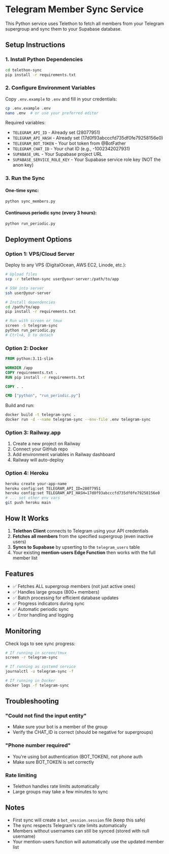 # Telegram Member Sync Service

This Python service uses Telethon to fetch all members from your Telegram supergroup and sync them to your Supabase database.

## Setup Instructions

### 1. Install Python Dependencies

```bash
cd telethon-sync
pip install -r requirements.txt
```

### 2. Configure Environment Variables

Copy `.env.example` to `.env` and fill in your credentials:

```bash
cp .env.example .env
nano .env  # or use your preferred editor
```

Required variables:
- `TELEGRAM_API_ID` - Already set (28077951)
- `TELEGRAM_API_HASH` - Already set (17d0f93abcccfd735df0fe79258156e0)
- `TELEGRAM_BOT_TOKEN` - Your bot token from @BotFather
- `TELEGRAM_CHAT_ID` - Your chat ID (e.g., -1002342027931)
- `SUPABASE_URL` - Your Supabase project URL
- `SUPABASE_SERVICE_ROLE_KEY` - Your Supabase service role key (NOT the anon key)

### 3. Run the Sync

#### One-time sync:
```bash
python sync_members.py
```

#### Continuous periodic sync (every 3 hours):
```bash
python run_periodic.py
```

## Deployment Options

### Option 1: VPS/Cloud Server
Deploy to any VPS (DigitalOcean, AWS EC2, Linode, etc.):

```bash
# Upload files
scp -r telethon-sync user@your-server:/path/to/app

# SSH into server
ssh user@your-server

# Install dependencies
cd /path/to/app
pip install -r requirements.txt

# Run with screen or tmux
screen -S telegram-sync
python run_periodic.py
# Ctrl+A, D to detach
```

### Option 2: Docker

```dockerfile
FROM python:3.11-slim

WORKDIR /app
COPY requirements.txt .
RUN pip install -r requirements.txt

COPY . .

CMD ["python", "run_periodic.py"]
```

Build and run:
```bash
docker build -t telegram-sync .
docker run -d --name telegram-sync --env-file .env telegram-sync
```

### Option 3: Railway.app

1. Create a new project on Railway
2. Connect your GitHub repo
3. Add environment variables in Railway dashboard
4. Railway will auto-deploy

### Option 4: Heroku

```bash
heroku create your-app-name
heroku config:set TELEGRAM_API_ID=28077951
heroku config:set TELEGRAM_API_HASH=17d0f93abcccfd735df0fe79258156e0
# ... set other env vars
git push heroku main
```

## How It Works

1. **Telethon Client** connects to Telegram using your API credentials
2. **Fetches all members** from the specified supergroup (even inactive users)
3. **Syncs to Supabase** by upserting to the `telegram_users` table
4. Your existing **mention-users Edge Function** then works with the full member list

## Features

- ✅ Fetches ALL supergroup members (not just active ones)
- ✅ Handles large groups (800+ members)
- ✅ Batch processing for efficient database updates
- ✅ Progress indicators during sync
- ✅ Automatic periodic sync
- ✅ Error handling and logging

## Monitoring

Check logs to see sync progress:
```bash
# If running in screen/tmux
screen -r telegram-sync

# If running as systemd service
journalctl -u telegram-sync -f

# If running in Docker
docker logs -f telegram-sync
```

## Troubleshooting

### "Could not find the input entity"
- Make sure your bot is a member of the group
- Verify the CHAT_ID is correct (should be negative for supergroups)

### "Phone number required"
- You're using bot authentication (BOT_TOKEN), not phone auth
- Make sure BOT_TOKEN is set correctly

### Rate limiting
- Telethon handles rate limits automatically
- Large groups may take a few minutes to sync

## Notes

- First sync will create a `bot_session.session` file (keep this safe)
- The sync respects Telegram's rate limits automatically
- Members without usernames can still be synced (stored with null username)
- Your mention-users function will automatically use the updated member list
